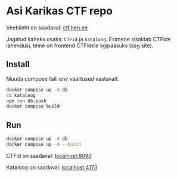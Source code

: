 # Asi Karikas CTF repo

Veebileht on saadaval: [ctf.hen.ee](https://ctf.hen.ee/)

Jagatud kaheks osaks: `CTFid` ja `kataloog`. Esimene sisaldab CTFide lahendusi, teine on frontend CTFidele ligipääsuks (ssg site).

## Install

Muuda compose faili env väärtused vastavalt.

```bash
docker compose up -d db
cd kataloog
npm run db:push
docker compose build
```

## Run

```bash
docker compose up -d db
docker compose up -d --build
```

CTFid on saadaval: [localhost:8090](http://localhost:8090/)

Kataloog on saadaval: [localhost:4173](http://localhost:4173/)